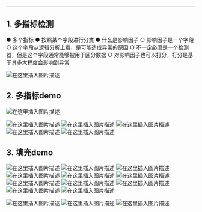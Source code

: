 

-----
## 1. 多指标检测
● 多个指标
● 按照某个字段进行分类
● 什么是影响因子
○ 影响因子是一个字段
○ 这个字段从逻辑分析上看，是可能造成异常的原因
○ 不一定必须是一个检测器，但是这个字段通常能够被用于区分数据
○ 对影响因子也可以打分，打分是基于其多大程度会影响到异常

![在这里插入图片描述](https://i-blog.csdnimg.cn/blog_migrate/813e830a282f426e0b5aaafb229b781f.png)
## 2. 多指标demo
![在这里插入图片描述](https://i-blog.csdnimg.cn/blog_migrate/0449ce593ce2a8a3f6121bbdf1d57bd7.png)


![在这里插入图片描述](https://i-blog.csdnimg.cn/blog_migrate/40ef3d4673850a467da85dc40c44042b.png)
![在这里插入图片描述](https://i-blog.csdnimg.cn/blog_migrate/cd202a983488559f4952808bc9b6d850.png)
![在这里插入图片描述](https://i-blog.csdnimg.cn/blog_migrate/b26c5354401ec15395cff4cbc6012c0d.png)
![在这里插入图片描述](https://i-blog.csdnimg.cn/blog_migrate/ef0fefe4aea84fd08a30da2eabfb8194.png)
![在这里插入图片描述](https://i-blog.csdnimg.cn/blog_migrate/cb577b30bf5caf07ac46b3a05da4b663.png)
## 3. 填充demo
![在这里插入图片描述](https://i-blog.csdnimg.cn/blog_migrate/ff4346ad3bb7ac03f3c7496077942d73.png)
![在这里插入图片描述](https://i-blog.csdnimg.cn/blog_migrate/be318836f8c6169b92501f76ec32497c.png)
![在这里插入图片描述](https://i-blog.csdnimg.cn/blog_migrate/7bb3eb9814f49f6593475487fc4385d3.png)
![在这里插入图片描述](https://i-blog.csdnimg.cn/blog_migrate/a5a5e3ddac99c6dd13df5e2f0cb1a694.png)
![在这里插入图片描述](https://i-blog.csdnimg.cn/blog_migrate/75ef8cffd7cac5576e6e36550d12acdb.png)
![在这里插入图片描述](https://i-blog.csdnimg.cn/blog_migrate/1f3d8730111084fcee12f550a8a2319c.png)
![在这里插入图片描述](https://i-blog.csdnimg.cn/blog_migrate/f789455e3c6c62afb95ab39f298ac781.png)
![在这里插入图片描述](https://i-blog.csdnimg.cn/blog_migrate/9b98d47fd1a0118e9c3597013fbef2e3.png)
![在这里插入图片描述](https://i-blog.csdnimg.cn/blog_migrate/d8b6f207cdd5c8a427cfd093870a8ed3.png)
![在这里插入图片描述](https://i-blog.csdnimg.cn/blog_migrate/352c1aed9d653f35c9e3f4a9a5778445.png)
![在这里插入图片描述](https://i-blog.csdnimg.cn/blog_migrate/88091e9876ed65738e44e1e550243c11.png)

![在这里插入图片描述](https://i-blog.csdnimg.cn/blog_migrate/a91b0b9602ca97038fb51063a22a4fb3.png)
![在这里插入图片描述](https://i-blog.csdnimg.cn/blog_migrate/c070f67903e4d48a4de881132ef2f173.png)
![在这里插入图片描述](https://i-blog.csdnimg.cn/blog_migrate/8fff5caf9645768812f2fd78f6de0acd.png)


